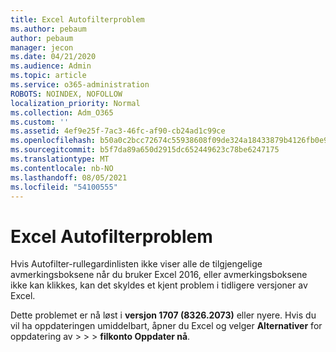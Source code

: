 ```yaml
---
title: Excel Autofilterproblem
ms.author: pebaum
author: pebaum
manager: jecon
ms.date: 04/21/2020
ms.audience: Admin
ms.topic: article
ms.service: o365-administration
ROBOTS: NOINDEX, NOFOLLOW
localization_priority: Normal
ms.collection: Adm_O365
ms.custom: ''
ms.assetid: 4ef9e25f-7ac3-46fc-af90-cb24ad1c99ce
ms.openlocfilehash: b50a0c2bcc72674c55938608f09de324a18433879b4126fb0e9c3314480dc180
ms.sourcegitcommit: b5f7da89a650d2915dc652449623c78be6247175
ms.translationtype: MT
ms.contentlocale: nb-NO
ms.lasthandoff: 08/05/2021
ms.locfileid: "54100555"
---
```

# <a name="excel-autofilter-issue"></a>Excel Autofilterproblem

Hvis Autofilter-rullegardinlisten ikke viser alle de tilgjengelige avmerkingsboksene når du bruker Excel 2016, eller avmerkingsboksene ikke kan klikkes, kan det skyldes et kjent problem i tidligere versjoner av Excel. 
  
Dette problemet er nå løst i **versjon 1707 (8326.2073)** eller nyere. Hvis du vil ha oppdateringen umiddelbart, åpner du Excel og velger **Alternativer** for oppdatering av \>  \>  \> **filkonto Oppdater nå**.
  

